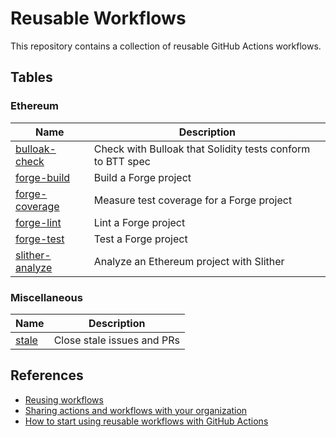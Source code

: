 # Reusable Workflows

This repository contains a collection of reusable GitHub Actions workflows.

## Tables

### Ethereum

| Name                                                       | Description                                                |
| ---------------------------------------------------------- | ---------------------------------------------------------- |
| [bulloak-check](./.github/workflows/bulloak-check.yml)     | Check with Bulloak that Solidity tests conform to BTT spec |
| [forge-build](./.github/workflows/forge-build.yml)         | Build a Forge project                                      |
| [forge-coverage](./.github/workflows/forge-coverage.yml)   | Measure test coverage for a Forge project                  |
| [forge-lint](./.github/workflows/forge-lint.yml)           | Lint a Forge project                                       |
| [forge-test](./.github/workflows/forge-test.yml)           | Test a Forge project                                       |
| [slither-analyze](./.github/workflows/slither-analyze.yml) | Analyze an Ethereum project with Slither                   |

### Miscellaneous

| Name                                   | Description                |
| -------------------------------------- | -------------------------- |
| [stale](./.github/workflows/stale.yml) | Close stale issues and PRs |

## References

- [Reusing workflows](https://docs.github.com/en/actions/using-workflows/reusing-workflows)
- [Sharing actions and workflows with your organization](https://docs.github.com/en/actions/creating-actions/sharing-actions-and-workflows-with-your-organization)
- [How to start using reusable workflows with GitHub Actions](https://github.blog/2022-02-10-using-reusable-workflows-github-actions/)
